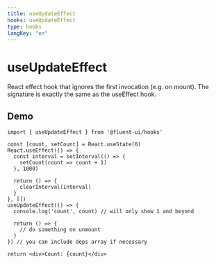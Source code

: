 ```yaml
---
title: useUpdateEffect
hooks: useUpdateEffect
type: hooks
langKey: "en"
---
```


# useUpdateEffect

<p class="description">React effect hook that ignores the first invocation (e.g. on mount). The signature is exactly the same as the useEffect hook.</p>

## Demo

```tsx
import { useUpdateEffect } from '@fluent-ui/hooks'

const [count, setCount] = React.useState(0)
React.useEffect(() => {
  const interval = setInterval(() => {
    setCount(count => count + 1)
  }, 1000)

  return () => {
    clearInterval(interval)
  }
}, [])
useUpdateEffect(() => {
  console.log('count', count) // will only show 1 and beyond

  return () => {
    // do something on unmount
  }
}) // you can include deps array if necessary

return <div>Count: {count}</div>
```
